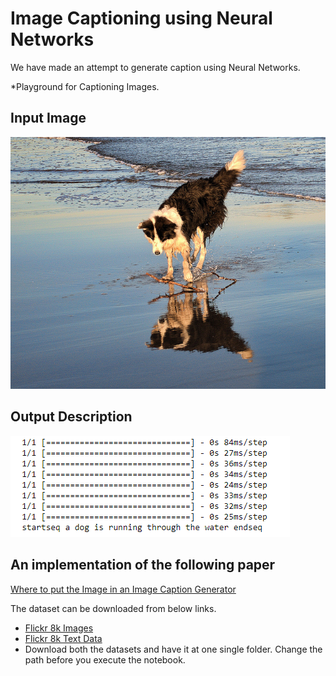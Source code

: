 # Image Captioning using Neural Networks
We have made an attempt to generate caption using Neural Networks.

*Playground for Captioning Images.
## Input Image
![Input Image](test/example.jpg)
## Output Description
![Output Caption](output/output.png)

## An implementation of the following paper
[Where to put the Image in an Image Caption Generator](https://arxiv.org/abs/1703.09137)

The dataset can be downloaded from below links.
* [Flickr 8k Images](http://nlp.cs.illinois.edu/HockenmaierGroup/Framing_Image_Description/Flickr8k_Dataset.zip)
* [Flickr 8k Text Data](http://nlp.cs.illinois.edu/HockenmaierGroup/Framing_Image_Description/Flickr8k_text.zip)
* Download both the datasets and have it at one single folder. Change the path before you execute the notebook.
